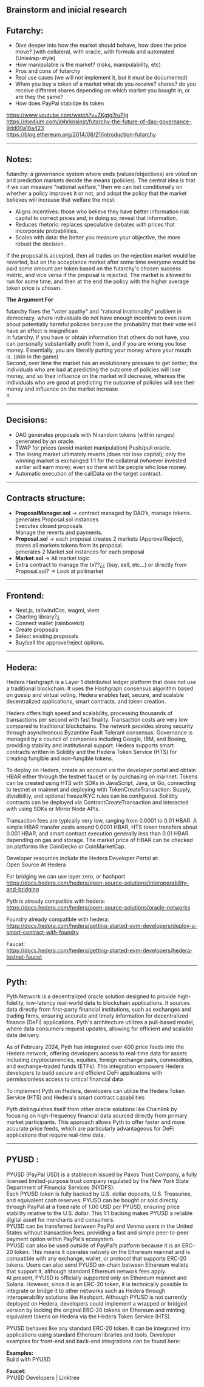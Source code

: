 ## Brainstorm and inicial research

## Futarchy:
- Dive deeper into how the market should behave, how does the price move? )with collateral, with oracle, with formula and automated (Uniswap-style)
- How manipulable is the market? (risks, manipulability, etc)
- Pros and cons of futarchy
- Real use cases (we will not implement it, but it must be documented)
- When you buy a token of a market what do you receive? shares? do you receive different shares depending on which market you bought in, or are they the same?
- How does PayPal stabilize its token

https://www.youtube.com/watch?v=ZKgtg7ruPlg  
https://medium.com/@hrknsinst/futarchy-the-future-of-dao-governance-9dd00a18a423  
https://blog.ethereum.org/2014/08/21/introduction-futarchy

---

## Notes:

futarchy: a governance system where ends (values/objectives) are voted on and prediction markets decide the means (policies). The central idea is that if we can measure “national welfare,” then we can bet conditionally on whether a policy improves it or not, and adopt the policy that the market believes will increase that welfare the most.

- Aligns incentives: those who believe they have better information risk capital to correct prices and, in doing so, reveal that information.
- Reduces rhetoric: replaces speculative debates with prices that incorporate probabilities.
- Scales with data: the better you measure your objective, the more robust the decision.

If the proposal is accepted, then all trades on the rejection market would be reverted, but on the acceptance market after some time everyone would be paid some amount per token based on the futarchy's chosen success metric, and vice versa if the proposal is rejected. The market is allowed to run for some time, and then at the end the policy with the higher average token price is chosen.

**The Argument For**

futarchy fixes the "voter apathy" and "rational irrationality" problem in democracy, where individuals do not have enough incentive to even learn about potentially harmful policies because the probability that their vote will have an effect is insignifican  
in futarchy, if you have or obtain information that others do not have, you can personally substantially profit from it, and if you are wrong you lose money. Essentially, you are literally putting your money where your mouth is. (skin in the game)  
Second, over time the market has an evolutionary pressure to get better; the individuals who are bad at predicting the outcome of policies will lose money, and so their influence on the market will decrease, whereas the individuals who are good at predicting the outcome of policies will see their money and influence on the market increase  
n

---

## Decisions:
- DAO generates proposals with N random tokens (within ranges) generated by an oracle.
- TWAP for prices (avoid market manipulation) Push/pull oracle.
- The losing market ultimately reverts (does not lose capital); only the winning market is exchanged 1:1 for the collateral (whoever invested earlier will earn more); even so there will be people who lose money.
- Automatic execution of the callData on the target contract.

---

## Contracts structure:
- **ProposalManager.sol** → contract managed by DAO’s, manage tokens.  
  generates Proposal.sol instances  
  Executes closed proposals  
  Manage the reverts and payments.
- **Proposal.sol** → each proposal creates 2 markets (Approve/Reject), stores all markets tokens from its proposal.  
  generates 2 Market.sol instances for each proposal
- **Market.sol** → All market logic
- Extra contract to manage the tx??¿¿ (buy, sell, etc…) or directly from Proposal.sol? → Look at polimarket

---

## Frontend:
- Next.js, tailwindCss, wagmi, viem
- Charting library?¿
- Connect wallet (rainbowkit)
- Create proposals
- Select existing proposals
- Buy/sell the approve/reject options.

---

## Hedera:

Hedera Hashgraph is a Layer 1 distributed ledger platform that does not use a traditional blockchain. It uses the Hashgraph consensus algorithm based on gossip and virtual voting. Hedera enables fast, secure, and scalable decentralized applications, smart contracts, and token creation.

Hedera offers high speed and scalability, processing thousands of transactions per second with fast finality. Transaction costs are very low compared to traditional blockchains. The network provides strong security through asynchronous Byzantine Fault Tolerant consensus. Governance is managed by a council of companies including Google, IBM, and Boeing, providing stability and institutional support. Hedera supports smart contracts written in Solidity and the Hedera Token Service (HTS) for creating fungible and non-fungible tokens.

To deploy on Hedera, create an account via the developer portal and obtain HBAR either through the testnet faucet or by purchasing on mainnet. Tokens can be created using HTS with SDKs in JavaScript, Java, or Go, connecting to testnet or mainnet and deploying with TokenCreateTransaction. Supply, divisibility, and optional freeze/KYC rules can be configured. Solidity contracts can be deployed via ContractCreateTransaction and interacted with using SDKs or Mirror Node APIs.

Transaction fees are typically very low, ranging from 0.0001 to 0.01 HBAR. A simple HBAR transfer costs around 0.0001 HBAR, HTS token transfers about 0.001 HBAR, and smart contract execution generally less than 0.01 HBAR depending on gas and storage. The market price of HBAR can be checked on platforms like CoinGecko or CoinMarketCap.

Developer resources include the Hedera Developer Portal at:  
Open Source At Hedera

For bridging we can use layer zero, or hashport https://docs.hedera.com/hedera/open-source-solutions/interoperability-and-bridging

Pyth is already compatible with hedera:  
https://docs.hedera.com/hedera/open-source-solutions/oracle-networks

Foundry already compatible with hedera:  
https://docs.hedera.com/hedera/getting-started-evm-developers/deploy-a-smart-contract-with-foundry

Faucet:  
https://docs.hedera.com/hedera/getting-started-evm-developers/hedera-testnet-faucet

---

## Pyth:

Pyth Network is a decentralized oracle solution designed to provide high-fidelity, low-latency real-world data to blockchain applications. It sources data directly from first-party financial institutions, such as exchanges and trading firms, ensuring accurate and timely information for decentralized finance (DeFi) applications. Pyth's architecture utilizes a pull-based model, where data consumers request updates, allowing for efficient and scalable data delivery.

As of February 2024, Pyth has integrated over 400 price feeds into the Hedera network, offering developers access to real-time data for assets including cryptocurrencies, equities, foreign exchange pairs, commodities, and exchange-traded funds (ETFs). This integration empowers Hedera developers to build secure and efficient DeFi applications with permissionless access to critical financial data

To implement Pyth on Hedera, developers can utilize the Hedera Token Service (HTS) and Hedera's smart contract capabilities

Pyth distinguishes itself from other oracle solutions like Chainlink by focusing on high-frequency financial data sourced directly from primary market participants. This approach allows Pyth to offer faster and more accurate price feeds, which are particularly advantageous for DeFi applications that require real-time data.

---

## PYUSD :

PYUSD (PayPal USD) is a stablecoin issued by Paxos Trust Company, a fully licensed limited-purpose trust company regulated by the New York State Department of Financial Services (NYDFS).  
Each PYUSD token is fully backed by U.S. dollar deposits, U.S. Treasuries, and equivalent cash reserves. PYUSD can be bought or sold directly through PayPal at a fixed rate of 1.00 USD per PYUSD, ensuring price stability relative to the U.S. dollar. This 1:1 backing makes PYUSD a reliable digital asset for merchants and consumers.  
PYUSD can be transferred between PayPal and Venmo users in the United States without transaction fees, providing a fast and simple peer-to-peer payment option within PayPal’s ecosystem.  
PYUSD can also be used outside of PayPal’s platform because it is an ERC-20 token. This means it operates natively on the Ethereum mainnet and is compatible with any exchange, wallet, or protocol that supports ERC-20 tokens. Users can also send PYUSD on-chain between Ethereum wallets that support it, although standard Ethereum network fees apply.  
At present, PYUSD is officially supported only on Ethereum mainnet and Solana. However, since it is an ERC-20 token, it is technically possible to integrate or bridge it to other networks such as Hedera through interoperability solutions like Hashport. Although PYUSD is not currently deployed on Hedera, developers could implement a wrapped or bridged version by locking the original ERC-20 tokens on Ethereum and minting equivalent tokens on Hedera via the Hedera Token Service (HTS).

PYUSD behaves like any standard ERC-20 token. It can be integrated into applications using standard Ethereum libraries and tools. Developer examples for front-end and back-end integrations can be found here:

**Examples:**  
Build with PYUSD

**Faucet:**  
PYUSD Developers | Linktree
